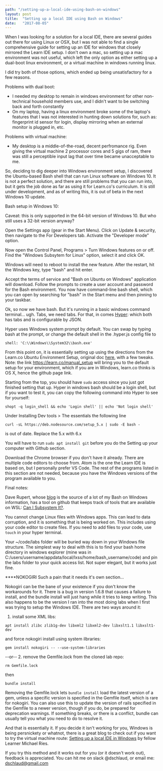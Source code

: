 ```yaml
---
path: "/setting-up-a-local-ide-using-bash-on-windows"
layout: post
title:  "Setting up a local IDE using Bash on Windows"
date:   "2017-08-05"
---
```



When I was looking for a solution for a local IDE, there are several guides out there for using Linux or OSX, but I was not able to find a single comprehensive guide for setting up an IDE for windows that closely mirrored the Learn IDE setup. I don't own a mac, so setting up a mac environment was not useful, which left the only option as either setting up a dual-boot linux environment, or a virtual machine in windows running linux. 

I did try both of those options, which ended up being unsatisfactory for a few reasons.

Problems with dual boot:
* I needed my desktop to remain in windows environment for other non-technical household members use, and I didn't want to be switching back and forth constantly
* On my laptop, having a linux environment broke some of the laptop's features that I was not interested in hunting down solutions for, such as: fingerprint id sensor for login, display mirroring when an external monitor is plugged in, etc.

Problems with virtual machine:
* My desktop is a middle-of-the-road, decent perfromance rig. Even giving the virtual machine 2 processor cores and 5 gigs of ram, there was still a perceptible input lag that over time became unacceptable to me.

So, deciding to dig deeper into Windows environment setup, I discovered the Ubuntu-based Bash shell that can run Linux software on Windows 10. It is not a perfect solution, and there are still problems that you can run into, but it gets the job done as far as using it for Learn.co's curriculum. It is still under development, and as of writing this, it is out of beta in the next Windows 10 update.

Bash setup in Windows 10:

Caveat: this is only supported in the 64-bit version of Windows 10. But who still uses a 32-bit version anyway?

Open the Settings app (gear in the Start Menu). Click on Update & security, then navigate to the For Developers tab. Activate the "Developer mode" option.

Now open the Control Panel, Programs > Turn Windows features on or off. Find the "Windows Subsytem for Linux" option, select it and click OK.

Windows will need to reboot to install the new feature. After the restart, hit the Windows key, type "bash" and hit enter.

Accept the terms of service and "Bash on Ubuntu on Windows" application will download. Follow the prompts to create a user account and password for the Bash environment. You now have command-line bash shell, which you can open by searching for "bash" in the Start menu and then pinning to your taskbar.

Ok, so now we have bash. But it's running in a basic windows command terminal... ugh. Tabs, we need tabs. For that, in comes [Hyper](https://hyper.is): which both has tabs and is configurable by JSON.

Hyper uses Windows system prompt by default. You can swap by typing bash at the prompt, or change the default shell in the .hyper.js config file to 
```
shell: 'C:\\Windows\\System32\\bash.exe'
```
From this point on, it is essentially setting up using the directions from the Learn.co Ubuntu Environment Setup, original doc [here](https://github.com/learn-co-curriculum/linux-env-setup), with a few tweaks. Note: the link https://learn.co/manual_setup will bring you to the default setup for your environment, which if you are in Windows, learn.co thinks is OS X, hence the github page link.

Starting from the top, you should have `sudo` access since you just got finished setting that up. Hyper in windows bash should be a login shell, but if you want to test it, you can copy the following command into Hyper to see for yourself:
```
shopt -q login_shell && echo 'Login shell' || echo 'Not login shell'
```

Under Installing Dev tools > The essentials the following line
```
curl -sL https://deb.nodesource.com/setup_5.x | sudo -E bash -
```
 
is out of date. Replace the 5.x with 6.x


You will have to run `sudo apt install git` before you do the Setting up your computer with Github section.

Download the Chrome browser if you don't have it already. There are multiple code editors to choose from. Atom is the one the Learn IDE is based on, but I personally prefer VS Code. The rest of the programs listed in this section are not needed, because you have the Windows versions of the program available to you.

Final notes:

Dave Rupert, whose [blog](http://daverupert.com) is the source of a lot of my Bash on Windows information, has a tool on github that keeps track of tools that are available on WSL: [Can I Subsystem It?](https://github.com/davatron5000/can-i-subsystem-it).

You cannot change Linux files with Windows apps. This can lead to data corruption, and it is something that is being worked on. This includes using your code editor to create files. If you need to add files to your code, use `touch` in your hyper terminal.

Your ~/code/labs folder will be buried way down in your Windows file structure. The simplest way to deal with this is to find your bash home directory in windows explorer (mine was in C:/users/username/appdata/local/lxss/home/bash_username/code) and pin the labs folder to your quick access list. Not super elegant, but it works just fine.

****NOKOGIRI
Such a pain that it needs it's own section...

Nokogiri can be the bane of your existence if you don't know the workarounds for it. There is a bug in version 1.6.8 that causes a failure to install, and the bundle install will just hang while it tries to keep writing. This also happens to be the version I ran into the most doing labs when I first was trying to setup the Windows IDE. There are two ways around it:

1. install some XML libs:

```
apt install zlibc zlib1g-dev libxml2 libxml2-dev libxslt1.1 libxslt1-dev
```
and force nokogiri install using system ilbraries:
```
gem install nokogiri -- --use-system-libraries
```
--or--
2. remove the Gemfile.lock from the cloned lab repo:
```
rm Gemfile.lock
```
then
```
bundle install
```
Removing the Gemfile.lock lets `bundle install` load the latest version of a gem, unless a specific version is specified in the Gemfile itself, which is rare for nokogiri. You can also use this to update the version of rails specified in the Gemfile to a newer version, though if you do, be prepared for deprecation warnings. If something breaks, or there is a conflict, bundle can usually tell you what you need to do to resolve it.

And that is essentially it. If you decide it isn't working for you, Windows is being persnickety or whatnot, there is a great blog to check out if you want to try the virtual machine route: [Setting up a local IDE in Windows](http://http://michaelries.info/2017/04/27/setting_up_a_local_ide_in_windows/) by fellow Learner Michael Ries. 

If you try this method and it works out for you (or it doesn't work out), feedback is appreciated. You can hit me on slack @dschlaud, or email me: dschlaud@gmail.com








